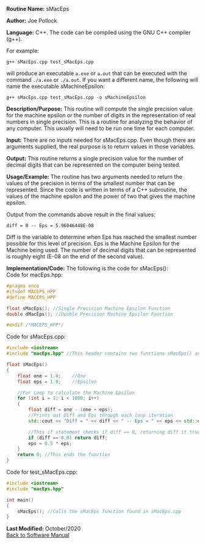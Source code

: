 **Routine Name:** sMacEps  

**Author:** Joe Pollock  

**Language:** C++. The code can be compiled using the GNU C++ compiler (g++).  

For example:  
```
g++ sMacEps.cpp test_sMacEps.cpp
```

will produce an executable `a.exe` or `a.out` that can be executed with the command `./a.exe` or `./a.out`. If you want a different name, the following
will name the executable sMachineEpsilon:  
```
g++ sMacEps.cpp test_sMacEps.cpp -o sMachineEpsilon
```

**Description/Purpose:** This routine will compute the single precision value for the machine epsilon or the number of digits
in the representation of real numbers in single precision. This is a routine for analyzing the behavior of any computer. This
usually will need to be run one time for each computer.  

**Input:** There are no inputs needed for sMacEps.cpp. Even though there are arguments supplied, the real purpose is to
return values in those variables.  

**Output:** This routine returns a single precision value for the number of decimal digits that can be represented on the
computer being tested.  

**Usage/Example:** The routine has two arguments needed to return the values of the precision in terms of the smallest number that can be
represented. Since the code is written in terms of a C++ subroutine, the values of the machine epsilon and
the power of two that gives the machine epsilon.  

Output from the commands above result in the final values:  
```
diff = 0 -- Eps = 5.96046448E-08
```

Diff is the variable to determine when Eps has reached the smallest number possible for this level of precision. Eps is the Machine Epsilon
for the Machine being used. The number of decimal digits that can be represented is roughly eight (E-08 on the end of the second value).  

**Implementation/Code:** The following is the code for sMacEps():  
Code for macEps.hpp:  
```C++
#pragma once
#ifndef MACEPS_HPP
#define MACEPS_HPP

float sMacEps(); //Single Precision Machine Epsilon Function
double dMacEps(); //Double Precision Machine Epsilon Function

#endif /*MACEPS_HPP*/
```

Code for sMacEps.cpp:  
```C++
#include <iostream>
#include "macEps.hpp" //This header contains two functions sMacEps() and dMacEps()

float sMacEps()
{
	float one = 1.0;	//One
	float eps = 1.0;	//Epsilon

	//For Loop to calculate the Machine Epsilon
	for (int i = 1; i < 1000; i++)
	{
		float diff = one - (one + eps);
		//Prints out Diff and Eps through each loop iteration
		std::cout << "Diff = " << diff << " -- Eps = " << eps << std::endl;

		//This if statement checks if diff == 0, returning diff it true and moving along if false
		if (diff == 0.0) return diff;
		eps = 0.5 * eps;
	}
	return 0; //This ends the function
}
```

Code for test_sMacEps.cpp:  
```C++
#include <iostream>
#include "macEps.hpp"

int main()
{
	sMacEps(); //Calls the sMacEps function found in sMacEps.cpp
}
```

**Last Modified:** October/2020  
[Back to Software Manual](https://github.com/jpoll962/math4610/blob/master/hw_toc/SoftwareManual/SoftwareManual_toc.md)
